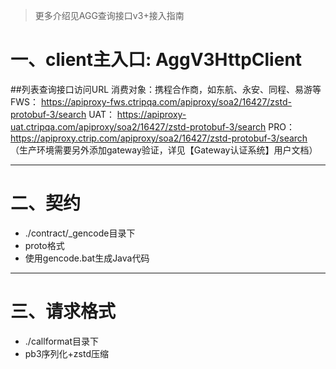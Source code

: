    
>更多介绍见AGG查询接口v3+接入指南

# 一、client主入口: AggV3HttpClient

##列表查询接口访问URL
	消费对象：携程合作商，如东航、永安、同程、易游等
    FWS： https://apiproxy-fws.ctripqa.com/apiproxy/soa2/16427/zstd-protobuf-3/search
    UAT： https://apiproxy-uat.ctripqa.com/apiproxy/soa2/16427/zstd-protobuf-3/search
    PRO： https://apiproxy.ctrip.com/apiproxy/soa2/16427/zstd-protobuf-3/search
    （生产环境需要另外添加gateway验证，详见【Gateway认证系统】用户文档）

    
---

# 二、契约
   - ./contract/_gencode目录下
   - proto格式
   - 使用gencode.bat生成Java代码
    
---

# 三、请求格式
   - ./callformat目录下
   - pb3序列化+zstd压缩
   

   



